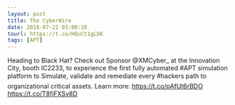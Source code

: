 ```yaml
---
layout: post
title: The CyberWire
date: 2018-07-22 03:00:20
tourl: https://t.co/HQuCt1gLbK
tags: [APT]
---
```

Heading to Black Hat? Check out Sponsor @XMCyber_ at the Innovation City, booth IC2233, to experience the first fully automated #APT simulation platform to Simulate, validate and remediate every #hackers path to organizational critical assets. Learn more: https://t.co/pAfUt6rBDO https://t.co/T8fjFXSv8D